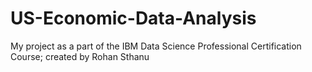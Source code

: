 # US-Economic-Data-Analysis
My project as a part of the IBM Data Science Professional Certification Course; created by Rohan Sthanu
